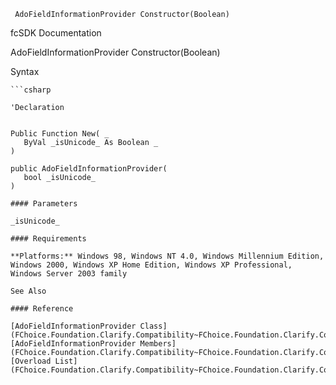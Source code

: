 ﻿     AdoFieldInformationProvider Constructor(Boolean)                                                   

fcSDK Documentation

AdoFieldInformationProvider Constructor(Boolean)

Syntax

```vbnet
```csharp

'Declaration
 

Public Function New( _
   ByVal _isUnicode_ As Boolean _
)

public AdoFieldInformationProvider( 
   bool _isUnicode_
)

#### Parameters

_isUnicode_

#### Requirements

**Platforms:** Windows 98, Windows NT 4.0, Windows Millennium Edition, Windows 2000, Windows XP Home Edition, Windows XP Professional, Windows Server 2003 family

See Also

#### Reference

[AdoFieldInformationProvider Class](FChoice.Foundation.Clarify.Compatibility~FChoice.Foundation.Clarify.Compatibility.AdoFieldInformationProvider.md)  
[AdoFieldInformationProvider Members](FChoice.Foundation.Clarify.Compatibility~FChoice.Foundation.Clarify.Compatibility.AdoFieldInformationProvider_members.md)  
[Overload List](FChoice.Foundation.Clarify.Compatibility~FChoice.Foundation.Clarify.Compatibility.AdoFieldInformationProvider~_ctor.md)